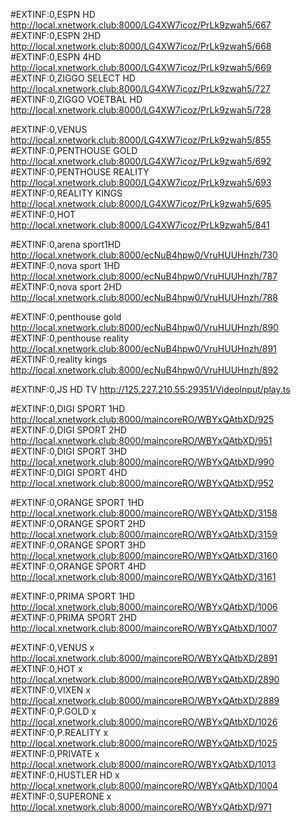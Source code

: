 
#EXTINF:0,ESPN HD
http://local.xnetwork.club:8000/LG4XW7icoz/PrLk9zwah5/667
#EXTINF:0,ESPN 2HD
http://local.xnetwork.club:8000/LG4XW7icoz/PrLk9zwah5/668
#EXTINF:0,ESPN 4HD
http://local.xnetwork.club:8000/LG4XW7icoz/PrLk9zwah5/669
#EXTINF:0,ZIGGO SELECT HD
http://local.xnetwork.club:8000/LG4XW7icoz/PrLk9zwah5/727
#EXTINF:0,ZIGGO VOETBAL HD
http://local.xnetwork.club:8000/LG4XW7icoz/PrLk9zwah5/728

#EXTINF:0,VENUS
http://local.xnetwork.club:8000/LG4XW7icoz/PrLk9zwah5/855
#EXTINF:0,PENTHOUSE GOLD
http://local.xnetwork.club:8000/LG4XW7icoz/PrLk9zwah5/692
#EXTINF:0,PENTHOUSE REALITY
http://local.xnetwork.club:8000/LG4XW7icoz/PrLk9zwah5/693
#EXTINF:0,REALITY KINGS
http://local.xnetwork.club:8000/LG4XW7icoz/PrLk9zwah5/695
#EXTINF:0,HOT
http://local.xnetwork.club:8000/LG4XW7icoz/PrLk9zwah5/841

#EXTINF:0,arena sport1HD
http://local.xnetwork.club:8000/ecNuB4hpw0/VruHUUHnzh/730
#EXTINF:0,nova sport 1HD
http://local.xnetwork.club:8000/ecNuB4hpw0/VruHUUHnzh/787
#EXTINF:0,nova sport 2HD
http://local.xnetwork.club:8000/ecNuB4hpw0/VruHUUHnzh/788

#EXTINF:0,penthouse gold
http://local.xnetwork.club:8000/ecNuB4hpw0/VruHUUHnzh/890
#EXTINF:0,penthouse reality
http://local.xnetwork.club:8000/ecNuB4hpw0/VruHUUHnzh/891
#EXTINF:0,reality kings
http://local.xnetwork.club:8000/ecNuB4hpw0/VruHUUHnzh/892

#EXTINF:0,JS HD TV
http://125.227.210.55:29351/VideoInput/play.ts

#EXTINF:0,DIGI SPORT 1HD
http://local.xnetwork.club:8000/maincoreRO/WBYxQAtbXD/925
#EXTINF:0,DIGI SPORT 2HD
http://local.xnetwork.club:8000/maincoreRO/WBYxQAtbXD/951
#EXTINF:0,DIGI SPORT 3HD
http://local.xnetwork.club:8000/maincoreRO/WBYxQAtbXD/990
#EXTINF:0,DIGI SPORT 4HD
http://local.xnetwork.club:8000/maincoreRO/WBYxQAtbXD/952

#EXTINF:0,ORANGE SPORT 1HD
http://local.xnetwork.club:8000/maincoreRO/WBYxQAtbXD/3158
#EXTINF:0,ORANGE SPORT 2HD
http://local.xnetwork.club:8000/maincoreRO/WBYxQAtbXD/3159
#EXTINF:0,ORANGE SPORT 3HD
http://local.xnetwork.club:8000/maincoreRO/WBYxQAtbXD/3160
#EXTINF:0,ORANGE SPORT 4HD
http://local.xnetwork.club:8000/maincoreRO/WBYxQAtbXD/3161

#EXTINF:0,PRIMA SPORT 1HD
http://local.xnetwork.club:8000/maincoreRO/WBYxQAtbXD/1006
#EXTINF:0,PRIMA SPORT 2HD
http://local.xnetwork.club:8000/maincoreRO/WBYxQAtbXD/1007

#EXTINF:0,VENUS x
http://local.xnetwork.club:8000/maincoreRO/WBYxQAtbXD/2891
#EXTINF:0,HOT x
http://local.xnetwork.club:8000/maincoreRO/WBYxQAtbXD/2890
#EXTINF:0,VIXEN x
http://local.xnetwork.club:8000/maincoreRO/WBYxQAtbXD/2889
#EXTINF:0,P.GOLD x
http://local.xnetwork.club:8000/maincoreRO/WBYxQAtbXD/1026
#EXTINF:0,P.REALITY x
http://local.xnetwork.club:8000/maincoreRO/WBYxQAtbXD/1025
#EXTINF:0,PRIVATE x
http://local.xnetwork.club:8000/maincoreRO/WBYxQAtbXD/1013
#EXTINF:0,HUSTLER HD x
http://local.xnetwork.club:8000/maincoreRO/WBYxQAtbXD/1004
#EXTINF:0,SUPERONE x
http://local.xnetwork.club:8000/maincoreRO/WBYxQAtbXD/971
